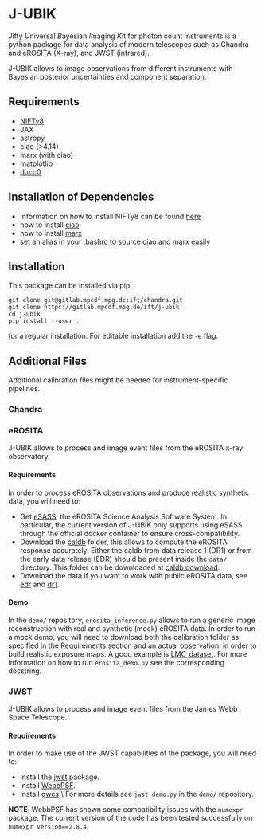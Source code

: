 # J-UBIK

*J*ifty *U*niversal *B*ayesian *I*maging *K*it for photon count instruments is a python package for data analysis of modern telescopes such as Chandra and eROSITA (X-ray), and JWST (infrared).

J-UBIK allows to image observations from different instruments with Bayesian posterior uncertainties and component separation.


## Requirements
- [NIFTy8](https://gitlab.mpcdf.mpg.de/ift/nifty) 
- JAX
- astropy
- ciao (>4.14)
- marx (with ciao)
- matplotlib
- [ducc0](https://pypi.org/project/ducc0/)


## Installation of Dependencies
- Information on how to install NIFTy8 can be found [here](https://gitlab.mpcdf.mpg.de/ift/nifty)
- how to install [ciao](https://cxc.cfa.harvard.edu/ciao4.14/download/ciao_install.html)
- how to install [marx](https://cxc.cfa.harvard.edu/ciao/ahelp/install_marx.html)
- set an alias in your .bashrc to source ciao and marx easily

## Installation
This package can be installed via pip. 

    git clone git@gitlab.mpcdf.mpg.de:ift/chandra.git
    git clone https://gitlab.mpcdf.mpg.de/ift/j-ubik
    cd j-ubik
    pip install --user .

for a regular installation. For editable installation add the `-e` flag. 


## Additional Files
Additional calibration files might be needed for instrument-specific pipelines.

### Chandra

### eROSITA
J-UBIK allows to process and image event files from the eROSITA x-ray observatory.  

#### Requirements
In order to process eROSITA observations and produce realistic synthetic data,
you will need to:
- Get [eSASS](https://erosita.mpe.mpg.de/dr1/eSASS4DR1/eSASS4DR1_installation/), the eROSITA
Science Analysis Software System. 
In particular, the current version of J-UBIK only supports using eSASS through the 
official docker container to ensure cross-compatibility.
- Download the [caldb](https://erosita.mpe.mpg.de/dr1/eSASS4DR1/eSASS4DR1_CALDB/) folder, this allows to compute the eROSITA response accurately. 
Either the caldb from data release 1 (DR1) or from the early data release (EDR) should be present 
inside the `data/` directory. 
This folder can be downloaded at [caldb download](https://erosita.mpe.mpg.de/dr1/eSASS4DR1/eSASS4DR1_installation/caldb4DR1.tgz).
- Download the data if you want to work with public eROSITA data, see [edr](https://erosita.mpe.mpg.de/edr/index.php) and [dr1](https://erosita.mpe.mpg.de/dr1/index.html).  
#### Demo
In the `demo/` repository, `erosita_inference.py` allows to run a generic 
image reconstruction with real and synthetic (mock) eROSITA data.
In order to run a mock demo, you will need to download both the calibration
folder as specified in the Requirements section and an actual observation,
in order to build realistic exposure maps.
A good example is [LMC_dataset](https://erosita.mpe.mpg.de/edr/eROSITAObservations/CalPvObs/LMC_SN1987A.tar.gz).
For more information on how to run `erosita_demo.py` see the corresponding docstring.

### JWST
J-UBIK allows to process and image event files from the James Webb Space Telescope.

#### Requirements
In order to make use of the JWST capabilities of the package, you will need to:
- Install the [jwst](https://jwst-pipeline.readthedocs.io/en/latest/getting_started/install.html) package.
- Install [WebbPSF](https://webbpsf.readthedocs.io/en/stable/installation.html).
- Install [gwcs](https://gwcs.readthedocs.io/en/latest/#installation).\\
For more details see `jwst_demo.py` in the `demo/` repository.

**NOTE**: WebbPSF has shown some compatibility issues with the `numexpr` package.
The current version of the code has been tested successfully on `numexpr version==2.8.4`.
